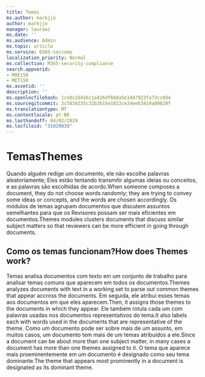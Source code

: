 ```yaml
---
title: Temas
ms.author: markjjo
author: markjjo
manager: laurawi
ms.date: ''
ms.audience: Admin
ms.topic: article
ms.service: O365-seccomp
localization_priority: Normal
ms.collection: M365-security-compliance
search.appverid:
- MOE150
- MET150
ms.assetid: ''
description: ''
ms.openlocfilehash: 1ce0c2d416c1a426df669a5e1447923fa73cc894
ms.sourcegitcommit: 2c5834235c32b2616e1813ce24eeb3419a09629f
ms.translationtype: MT
ms.contentlocale: pt-BR
ms.lasthandoff: 04/02/2019
ms.locfileid: "31029839"
---
```

# <a name="themes"></a><span data-ttu-id="12fc1-102">Temas</span><span class="sxs-lookup"><span data-stu-id="12fc1-102">Themes</span></span>

<span data-ttu-id="12fc1-103">Quando alguém redige um documento, ele não escolhe palavras aleatoriamente; Eles estão tentando transmitir algumas ideias ou conceitos, e as palavras são escolhidas de acordo.</span><span class="sxs-lookup"><span data-stu-id="12fc1-103">When someone composes a document, they do not choose words randomly; they are trying to convey some ideas or concepts, and the words are chosen accordingly.</span></span> <span data-ttu-id="12fc1-104">Os módulos de temas agrupam documentos que discutem assuntos semelhantes para que os Revisores possam ser mais eficientes em documentos.</span><span class="sxs-lookup"><span data-stu-id="12fc1-104">Themes modules clusters documents that discuss similar subject matters so that reviewers can be more efficient in going through documents.</span></span>

## <a name="how-does-themes-work"></a><span data-ttu-id="12fc1-105">Como os temas funcionam?</span><span class="sxs-lookup"><span data-stu-id="12fc1-105">How does Themes work?</span></span>

<span data-ttu-id="12fc1-106">Temas analisa documentos com texto em um conjunto de trabalho para analisar temas comuns que aparecem em todos os documentos.</span><span class="sxs-lookup"><span data-stu-id="12fc1-106">Themes analyzes documents with text in a working set to parse out common themes that appear accross the documents.</span></span> <span data-ttu-id="12fc1-107">Em seguida, ele atribui esses temas aos documentos em que eles aparecem.</span><span class="sxs-lookup"><span data-stu-id="12fc1-107">Then, it assigns those themes to the documents in which they appear.</span></span> <span data-ttu-id="12fc1-108">Ele também rotula cada um com palavras usadas nos documentos representativos do tema.</span><span class="sxs-lookup"><span data-stu-id="12fc1-108">It also labels each with words used in the documents that are representative of the theme.</span></span> <span data-ttu-id="12fc1-109">Como um documento pode ser sobre mais de um assunto, em muitos casos, um documento tem mais de um temas atribuídos a ele.</span><span class="sxs-lookup"><span data-stu-id="12fc1-109">Since a document can be about more than one subject matter, in many cases a document has more than one themes assigned to it.</span></span> <span data-ttu-id="12fc1-110">O tema que aparece mais proeminentemente em um documento é designado como seu tema dominante.</span><span class="sxs-lookup"><span data-stu-id="12fc1-110">The theme that appears most prominently in a document is designated as its dominant theme.</span></span>